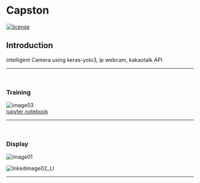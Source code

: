 # Capston

[![license](https://img.shields.io/github/license/mashape/apistatus.svg)](LICENSE)

## Introduction

intelligent Camera using keras-yolo3, ip webcam, kakaotalk API


---
<br>

### Training
![image03](https://user-images.githubusercontent.com/75229881/108018105-1b296f80-705a-11eb-8bee-996a6d2b39bd.png)
<br>
[jupyter notebook](https://github.com/ChoboDeveloper/Capston/blob/master/asset/yong-mine.ipynb)

---
<br>


### Display


![image01](https://user-images.githubusercontent.com/75229881/108017804-262fd000-7059-11eb-961c-4aadb0669e2f.png)

![Inkedimage02_LI](https://user-images.githubusercontent.com/75229881/108017900-7c9d0e80-7059-11eb-9cde-0afa67576b04.jpg)


---

